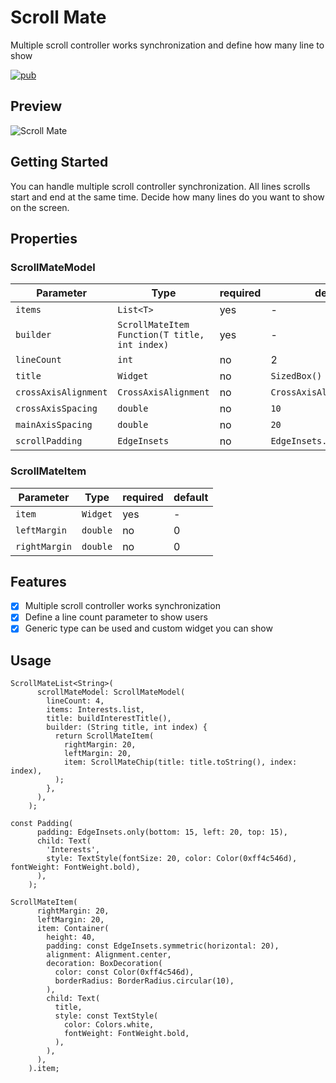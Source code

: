 # Scroll Mate

Multiple scroll controller works synchronization and define how many line to show

[![pub](https://img.shields.io/pub/v/scroll_mate)](https://pub.dev/packages/scroll_mate)

## Preview

![Scroll Mate](gifs/bottomBar.gif)

## Getting Started

You can handle multiple scroll controller synchronization. All lines scrolls start and end at the
same time. Decide how many lines do you want to show on the screen.

## Properties

### ScrollMateModel

| Parameter            | Type                                          | required | default                    |
|----------------------|-----------------------------------------------|----------|----------------------------|
| `items`              | `List<T>`                                     | yes      | -                          |
| `builder`            | `ScrollMateItem Function(T title, int index)` | yes      | -                          |
| `lineCount`          | `int`                                         | no       | 2                          |
| `title`              | `Widget`                                      | no       | `SizedBox()`               |
| `crossAxisAlignment` | `CrossAxisAlignment`                          | no       | `CrossAxisAlignment.start` |
| `crossAxisSpacing`   | `double`                                      | no       | `10`                       |
| `mainAxisSpacing`    | `double`                                      | no       | `20`                       |
| `scrollPadding`      | `EdgeInsets`                                  | no       | `EdgeInsets.zero`          |

### ScrollMateItem

| Parameter     | Type     | required | default |
|---------------|----------|----------|---------|
| `item`        | `Widget` | yes      | -       |
| `leftMargin`  | `double` | no       | 0       |
| `rightMargin` | `double` | no       | 0       |

## Features

- [x] Multiple scroll controller works synchronization
- [x] Define a line count parameter to show users
- [x] Generic type can be used and custom widget you can show

## Usage

```
ScrollMateList<String>(
      scrollMateModel: ScrollMateModel(
        lineCount: 4,
        items: Interests.list,
        title: buildInterestTitle(),
        builder: (String title, int index) {
          return ScrollMateItem(
            rightMargin: 20,
            leftMargin: 20,
            item: ScrollMateChip(title: title.toString(), index: index),
          );
        },
      ),
    );
```

```
const Padding(
      padding: EdgeInsets.only(bottom: 15, left: 20, top: 15),
      child: Text(
        'Interests',
        style: TextStyle(fontSize: 20, color: Color(0xff4c546d), fontWeight: FontWeight.bold),
      ),
    );
```

```
ScrollMateItem(
      rightMargin: 20,
      leftMargin: 20,
      item: Container(
        height: 40,
        padding: const EdgeInsets.symmetric(horizontal: 20),
        alignment: Alignment.center,
        decoration: BoxDecoration(
          color: const Color(0xff4c546d),
          borderRadius: BorderRadius.circular(10),
        ),
        child: Text(
          title,
          style: const TextStyle(
            color: Colors.white,
            fontWeight: FontWeight.bold,
          ),
        ),
      ),
    ).item;
```
